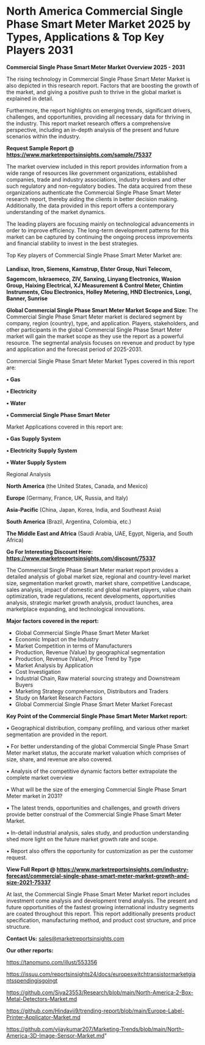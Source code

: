 # North America Commercial Single Phase Smart Meter Market 2025 by Types, Applications & Top Key Players 2031

<Strong> Commercial Single Phase Smart Meter Market Overview 2025 - 2031</strong>

The rising technology in Commercial Single Phase Smart Meter Market is also depicted in this research report. Factors that are boosting the growth of the market, and giving a positive push to thrive in the global market is explained in detail.

Furthermore, the report highlights on emerging trends, significant drivers, challenges, and opportunities, providing all necessary data for thriving in the industry. This report market research offers a comprehensive perspective, including an in-depth analysis of the present and future scenarios within the industry.

<strong>Request Sample Report @ <a href=https://www.marketreportsinsights.com/sample/75337>https://www.marketreportsinsights.com/sample/75337</a></strong>

The market overview included in this report provides information from a wide range of resources like government organizations, established companies, trade and industry associations, industry brokers and other such regulatory and non-regulatory bodies. The data acquired from these organizations authenticate the Commercial Single Phase Smart Meter research report, thereby aiding the clients in better decision making. Additionally, the data provided in this report offers a contemporary understanding of the market dynamics.

The leading players are focusing mainly on technological advancements in order to improve efficiency. The long-term development patterns for this market can be captured by continuing the ongoing process improvements and financial stability to invest in the best strategies.

Top Key players of Commercial Single Phase Smart Meter Market are:

<strong>Landisᬪ, Itron, Siemens, Kamstrup, Elster Group, Nuri Telecom, Sagemcom, Iskraemeco, ZIV, Sanxing, Linyang Electronics, Wasion Group, Haixing Electrical, XJ Measurement & Control Meter, Chintim Instruments, Clou Electronics, Holley Metering, HND Electronics, Longi, Banner, Sunrise</strong>

<strong><b>Global Commercial Single Phase Smart Meter Market Scope and Size:</b></strong>
The Commercial Single Phase Smart Meter market is declared segment by company, region (country), type, and application. Players, stakeholders, and other participants in the global Commercial Single Phase Smart Meter market will gain the market scope as they use the report as a powerful resource. The segmental analysis focuses on revenue and product by type and application and the forecast period of 2025-2031.

Commercial Single Phase Smart Meter Market Types covered in this report are:

<strong>• Gas

• Electricity

• Water

• Commercial Single Phase Smart Meter</strong>

Market Applications covered in this report are:

<strong>• Gas Supply System

• Electricity Supply System

• Water Supply System</strong> 

Regional Analysis

<strong>North America</strong> (the United States, Canada, and Mexico)

<strong>Europe</strong> (Germany, France, UK, Russia, and Italy)

<strong>Asia-Pacific</strong> (China, Japan, Korea, India, and Southeast Asia)

<strong>South America</strong> (Brazil, Argentina, Colombia, etc.)

<strong>The Middle East and Africa</strong> (Saudi Arabia, UAE, Egypt, Nigeria, and South Africa)

<strong>Go For Interesting Discount Here: <a href=https://www.marketreportsinsights.com/discount/75337>https://www.marketreportsinsights.com/discount/75337</a></strong>

The Commercial Single Phase Smart Meter market report provides a detailed analysis of global market size, regional and country-level market size, segmentation market growth, market share, competitive Landscape, sales analysis, impact of domestic and global market players, value chain optimization, trade regulations, recent developments, opportunities analysis, strategic market growth analysis, product launches, area marketplace expanding, and technological innovations.

<strong><b>Major factors covered in the report:</b></strong>
<ul>
  <li>Global Commercial Single Phase Smart Meter Market </li>
  <li>Economic Impact on the Industry</li>
  <li>Market Competition in terms of Manufacturers</li>
  <li>Production, Revenue (Value) by geographical segmentation</li>
  <li>Production, Revenue (Value), Price Trend by Type</li>
  <li>Market Analysis by Application</li>
  <li>Cost Investigation</li>
  <li>Industrial Chain, Raw material sourcing strategy and Downstream Buyers</li>
  <li>Marketing Strategy comprehension, Distributors and Traders</li>
  <li>Study on Market Research Factors</li>
  <li>Global Commercial Single Phase Smart Meter Market Forecast</li>
</ul>

<strong><b>Key Point of the Commercial Single Phase Smart Meter Market report:</b></strong>

• Geographical distribution, company profiling, and various other market segmentation are provided in the report.

• For better understanding of the global Commercial Single Phase Smart Meter market status, the accurate market valuation which comprises of size, share, and revenue are also covered.

• Analysis of the competitive dynamic factors better extrapolate the complete market overview

• What will be the size of the emerging Commercial Single Phase Smart Meter market in 2031?

• The latest trends, opportunities and challenges, and growth drivers provide better construal of the Commercial Single Phase Smart Meter Market.

• In-detail industrial analysis, sales study, and production understanding shed more light on the future market growth rate and scope.

• Report also offers the opportunity for customization as per the customer request.

<strong><b>View Full Report @ <a href=https://www.marketreportsinsights.com/industry-forecast/commercial-single-phase-smart-meter-market-growth-and-size-2021-75337>https://www.marketreportsinsights.com/industry-forecast/commercial-single-phase-smart-meter-market-growth-and-size-2021-75337</a></b></strong>


At last, the Commercial Single Phase Smart Meter Market report includes investment come analysis and development trend analysis. The present and future opportunities of the fastest growing international industry segments are coated throughout this report. This report additionally presents product specification, manufacturing method, and product cost structure, and price structure.

<strong>Contact Us:</strong>
sales@marketreportsinsights.com

<strong>Our other reports:</strong>

<a href=https://tanomuno.com/illust/553356>https://tanomuno.com/illust/553356</a>

<a href=https://issuu.com/reportsinsights24/docs/europeswitchtransistormarketgiantsspendingisgoingt>https://issuu.com/reportsinsights24/docs/europeswitchtransistormarketgiantsspendingisgoingt</a>

<a href=https://github.com/Siya23553/Research/blob/main/North-America-2-Box-Metal-Detectors-Market.md>https://github.com/Siya23553/Research/blob/main/North-America-2-Box-Metal-Detectors-Market.md</a>

<a href=https://github.com/Hindavii9/trending-report/blob/main/Europe-Label-Printer-Applicator-Market.md>https://github.com/Hindavii9/trending-report/blob/main/Europe-Label-Printer-Applicator-Market.md</a>

<a href=https://github.com/vijaykumar207/Marketing-Trends/blob/main/North-America-3D-Image-Sensor-Market.md>https://github.com/vijaykumar207/Marketing-Trends/blob/main/North-America-3D-Image-Sensor-Market.md</a>"
